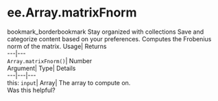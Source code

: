  
#  ee.Array.matrixFnorm 
bookmark_borderbookmark Stay organized with collections  Save and categorize content based on your preferences.
Computes the Frobenius norm of the matrix. 
Usage| Returns  
---|---  
`Array.matrixFnorm()`| Number  
Argument| Type| Details  
---|---|---  
this: `input`| Array| The array to compute on.  
Was this helpful?
